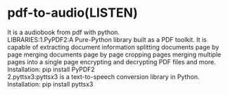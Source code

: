 # pdf-to-audio(LISTEN)
It is a audiobook from pdf with python.</br>
LIBRARIES:1.PyPDF2:A Pure-Python library built as a PDF toolkit. It is capable of extracting document information splitting documents page by page merging documents page by page cropping pages merging multiple pages into a single page encrypting and decrypting PDF files and more.</br>
Installation:
pip install PyPDF2</br>
2.pyttsx3:pyttsx3 is a text-to-speech conversion library in Python.</br>
Installation:
pip install pyttsx3
